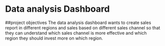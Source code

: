 # Data analysis Dashboard 
##project objectives
The data analysis dashboard wants to create sales report in different regions and sales based on different sales channel so that they can understand which sales channel is more effective
and which region they should invest more on which region.
